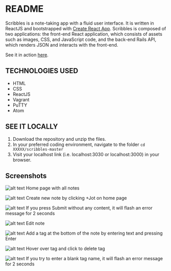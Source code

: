 # README

Scribbles is a note-taking app with a fluid user interface.  It is written in ReactJS and bootstrapped with [Create React App](https://github.com/facebook/create-react-app).  Scribbles is composed of two applications: the front-end React application, which consists of assets such as images, CSS, and JavaScript code, and the back-end Rails API, which renders JSON and interacts with the front-end.

See it in action <a href="https://scribbles-winnie-khuu.herokuapp.com">here</a>.

## TECHNOLOGIES USED
* HTML
* CSS
* ReactJS
* Vagrant
* PuTTY
* Atom

## SEE IT LOCALLY

1. Download the repository and unzip the files.
2. In your preferred coding environment, navigate to the folder `cd XXXXX/scribbles-master`
3. Visit your localhost link (i.e. localhost:3030 or localhost:3000) in your browser.


## Screenshots

![alt text](scribbles1.png)
Home page with all notes

![alt text](scribbles5.png)
Create new note by clicking +Jot on home page

![alt text](scribbles6.png)
If you press Submit without any content, it will flash an error message for 2 seconds

![alt text](scribbles2.png)
Edit note

![alt text](scribbles3.png)
Add a tag at the bottom of the note by entering text and pressing Enter

![alt text](scribbles4.png)
Hover over tag and click to delete tag

![alt text](scribbles7.png)
If you try to enter a blank tag name, it will flash an error message for 2 seconds
